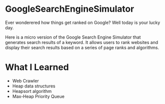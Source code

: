 # GoogleSearchEngineSimulator

Ever wonderered how things get ranked on Google? Well today is your lucky day.

Here is a micro version of the Google Search Engine Simulator that generates search results of a keyword. It allows users to rank websites and display their search results based on a series of page ranks and algorithms.

# What I Learned
* Web Crawler
* Heap data structures
* Heapsort algorithm 
* Max-Heap Priority Queue

